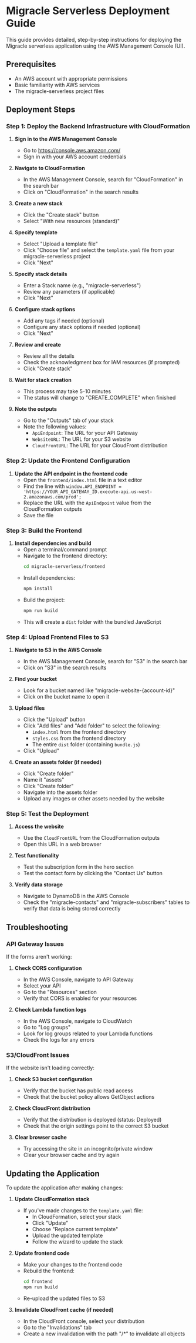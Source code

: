 # Migracle Serverless Deployment Guide

This guide provides detailed, step-by-step instructions for deploying the Migracle serverless application using the AWS Management Console (UI).

## Prerequisites

- An AWS account with appropriate permissions
- Basic familiarity with AWS services
- The migracle-serverless project files

## Deployment Steps

### Step 1: Deploy the Backend Infrastructure with CloudFormation

1. **Sign in to the AWS Management Console**
   - Go to https://console.aws.amazon.com/
   - Sign in with your AWS account credentials

2. **Navigate to CloudFormation**
   - In the AWS Management Console, search for "CloudFormation" in the search bar
   - Click on "CloudFormation" in the search results

3. **Create a new stack**
   - Click the "Create stack" button
   - Select "With new resources (standard)"

4. **Specify template**
   - Select "Upload a template file"
   - Click "Choose file" and select the `template.yaml` file from your migracle-serverless project
   - Click "Next"

5. **Specify stack details**
   - Enter a Stack name (e.g., "migracle-serverless")
   - Review any parameters (if applicable)
   - Click "Next"

6. **Configure stack options**
   - Add any tags if needed (optional)
   - Configure any stack options if needed (optional)
   - Click "Next"

7. **Review and create**
   - Review all the details
   - Check the acknowledgment box for IAM resources (if prompted)
   - Click "Create stack"

8. **Wait for stack creation**
   - This process may take 5-10 minutes
   - The status will change to "CREATE_COMPLETE" when finished

9. **Note the outputs**
   - Go to the "Outputs" tab of your stack
   - Note the following values:
     - `ApiEndpoint`: The URL for your API Gateway
     - `WebsiteURL`: The URL for your S3 website
     - `CloudFrontURL`: The URL for your CloudFront distribution

### Step 2: Update the Frontend Configuration

1. **Update the API endpoint in the frontend code**
   - Open the `frontend/index.html` file in a text editor
   - Find the line with `window.API_ENDPOINT = 'https://YOUR_API_GATEWAY_ID.execute-api.us-west-2.amazonaws.com/prod';`
   - Replace the URL with the `ApiEndpoint` value from the CloudFormation outputs
   - Save the file

### Step 3: Build the Frontend

1. **Install dependencies and build**
   - Open a terminal/command prompt
   - Navigate to the frontend directory:
     ```bash
     cd migracle-serverless/frontend
     ```
   - Install dependencies:
     ```bash
     npm install
     ```
   - Build the project:
     ```bash
     npm run build
     ```
   - This will create a `dist` folder with the bundled JavaScript

### Step 4: Upload Frontend Files to S3

1. **Navigate to S3 in the AWS Console**
   - In the AWS Management Console, search for "S3" in the search bar
   - Click on "S3" in the search results

2. **Find your bucket**
   - Look for a bucket named like "migracle-website-{account-id}"
   - Click on the bucket name to open it

3. **Upload files**
   - Click the "Upload" button
   - Click "Add files" and "Add folder" to select the following:
     - `index.html` from the frontend directory
     - `styles.css` from the frontend directory
     - The entire `dist` folder (containing `bundle.js`)
   - Click "Upload"

4. **Create an assets folder (if needed)**
   - Click "Create folder"
   - Name it "assets"
   - Click "Create folder"
   - Navigate into the assets folder
   - Upload any images or other assets needed by the website

### Step 5: Test the Deployment

1. **Access the website**
   - Use the `CloudFrontURL` from the CloudFormation outputs
   - Open this URL in a web browser

2. **Test functionality**
   - Test the subscription form in the hero section
   - Test the contact form by clicking the "Contact Us" button

3. **Verify data storage**
   - Navigate to DynamoDB in the AWS Console
   - Check the "migracle-contacts" and "migracle-subscribers" tables to verify that data is being stored correctly

## Troubleshooting

### API Gateway Issues

If the forms aren't working:

1. **Check CORS configuration**
   - In the AWS Console, navigate to API Gateway
   - Select your API
   - Go to the "Resources" section
   - Verify that CORS is enabled for your resources

2. **Check Lambda function logs**
   - In the AWS Console, navigate to CloudWatch
   - Go to "Log groups"
   - Look for log groups related to your Lambda functions
   - Check the logs for any errors

### S3/CloudFront Issues

If the website isn't loading correctly:

1. **Check S3 bucket configuration**
   - Verify that the bucket has public read access
   - Check that the bucket policy allows GetObject actions

2. **Check CloudFront distribution**
   - Verify that the distribution is deployed (status: Deployed)
   - Check that the origin settings point to the correct S3 bucket

3. **Clear browser cache**
   - Try accessing the site in an incognito/private window
   - Clear your browser cache and try again

## Updating the Application

To update the application after making changes:

1. **Update CloudFormation stack**
   - If you've made changes to the `template.yaml` file:
     - In CloudFormation, select your stack
     - Click "Update"
     - Choose "Replace current template"
     - Upload the updated template
     - Follow the wizard to update the stack

2. **Update frontend code**
   - Make your changes to the frontend code
   - Rebuild the frontend:
     ```bash
     cd frontend
     npm run build
     ```
   - Re-upload the updated files to S3

3. **Invalidate CloudFront cache (if needed)**
   - In the CloudFront console, select your distribution
   - Go to the "Invalidations" tab
   - Create a new invalidation with the path "/*" to invalidate all objects
